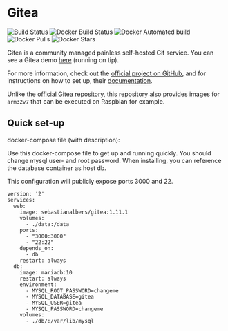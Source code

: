 # Gitea

[![Build Status](https://travis-ci.com/salbers/docker-gitea.svg?token=4By62F4TaqJz29wWsCz2&branch=master)](https://travis-ci.com/bitbucket/salbers/docker-gitea)
![Docker Build Status](https://img.shields.io/docker/cloud/build/sebastianalbers/gitea.svg)
![Docker Automated build](https://img.shields.io/docker/cloud/automated/sebastianalbers/gitea.svg)
![Docker Pulls](https://img.shields.io/docker/pulls/sebastianalbers/gitea.svg)
![Docker Stars](https://img.shields.io/docker/stars/sebastianalbers/gitea.svg)

Gitea is a community managed painless self-hosted Git service. You can see a Gitea demo [here](https://try.gitea.io/) (running on tip).

For more information, check out the [official project on GitHub](https://github.com/go-gitea/gitea), and for instructions on how to set up, their [documentation](https://docs.gitea.io/).

Unlike the [official Gitea repository](https://hub.docker.com/r/gitea/gitea), this repository also provides images for `arm32v7` that can be executed on Raspbian for example.

## Quick set-up
docker-compose file (with description):

Use this docker-compose file to get up and running quickly. You should change mysql user- and root password. When installing, you can reference the database container as host db.

This configuration will publicly expose ports 3000 and 22.

    version: '2'
    services:
      web:
        image: sebastianalbers/gitea:1.11.1
        volumes:
          - ./data:/data
        ports:
          - "3000:3000"
          - "22:22"
        depends_on:
          - db
        restart: always
      db:
        image: mariadb:10
        restart: always
        environment:
          - MYSQL_ROOT_PASSWORD=changeme
          - MYSQL_DATABASE=gitea
          - MYSQL_USER=gitea
          - MYSQL_PASSWORD=changeme
        volumes:
          - ./db/:/var/lib/mysql


